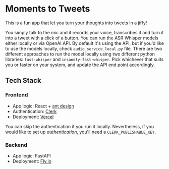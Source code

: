 # Moments to Tweets

This is a fun app that let you turn your thoughts into tweets in a jiffy!

You simply talk to the mic and it records your voice, transcribes it and turn it into a tweet with a click of a button. You can run the ASR Whisper models either locally or via OpenAI API. By default it's using the API, but if you'd like to use the models locally, check `audio_service_local.py` file. There are two different approaches to run the model locally using two different python libraries: `fast-whisper` and `insanely-fast-whisper`. Pick whichever that suits you or faster on your system, and update the API end point accordingly.

## Tech Stack

### Frontend

- App logic: React + [ant design](https://ant.design/)
- Authentication: [Clerk](https://clerk.com/)
- Deployment: [Vercel](https://vercel.com/)

You can skip the authentication if you run it locally. Nevertheless, if you would like to set up _authentication_, you'll need a `CLERK_PUBLISHABLE_KEY`.

### Backend

- App logic: FastAPI
- Deployment: [Fly.io](https://fly.io/)
